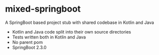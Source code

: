 # mixed-springboot
A SpringBoot based project stub with shared codebase in Kotlin and Java

* Kotlin and Java code split into their own source directories
* Tests written both in Kotlin and Java
* No parent pom
* SpringBoot 2.3.0
